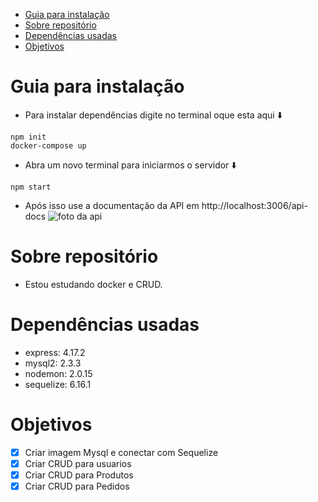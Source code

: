 - [Guia para instalação](#guia-para-instalação)
- [Sobre repositório](#sobre-repositório)
- [Dependências usadas](#dependências-usadas)
- [Objetivos](#objetivos)

# Guia para instalação
* Para instalar dependências digite no terminal oque esta  aqui ⬇️

```
npm init
docker-compose up
```
* Abra um novo terminal para iniciarmos o servidor ⬇️
```npm
npm start
```
* Após isso use a documentação da API em http://localhost:3006/api-docs
    ![foto da api](https://user-images.githubusercontent.com/79177415/154811820-f5679ccd-d48b-4204-b9c2-1258a8d8f774.png)

  

# Sobre repositório
* Estou estudando docker e CRUD.

# Dependências usadas
* express: 4.17.2
* mysql2: 2.3.3
* nodemon: 2.0.15
* sequelize: 6.16.1

# Objetivos

- [x] Criar imagem Mysql e conectar com Sequelize
- [x] Criar CRUD para usuarios
- [x] Criar CRUD para Produtos
- [x] Criar CRUD para Pedidos